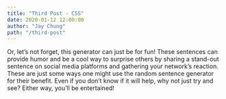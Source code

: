 ```yaml
---
title: "Third Post - CSS"
date: 2020-01-12 12:00:00
author: "Jay Chung"
path: "/third-post"
---
```


Or, let’s not forget, this generator can just be for fun! These sentences can provide humor and be a cool way to surprise others by sharing a stand-out sentence on social media platforms and gathering your network’s reaction. These are just some ways one might use the random sentence generator for their benefit. Even if you don’t know if it will help, why not just try and see? Either way, you’ll be entertained!

